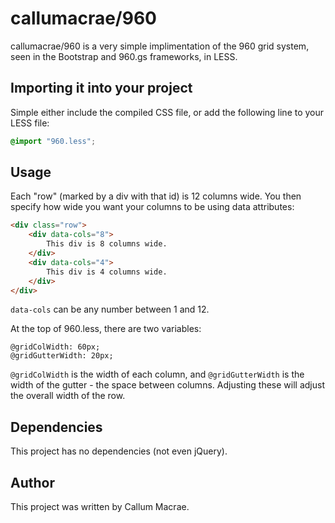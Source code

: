 # callumacrae/960 #

callumacrae/960 is a very simple implimentation of the 960 grid system, seen in the Bootstrap and 960.gs frameworks, in LESS.

## Importing it into your project ##

Simple either include the compiled CSS file, or add the following line to your LESS file:

```css
@import "960.less";
```

## Usage ##

Each "row" (marked by a div with that id) is 12 columns wide. You then specify how wide you want your columns to be using data attributes:

```html
<div class="row">
	<div data-cols="8">
		This div is 8 columns wide.
	</div>
	<div data-cols="4">
		This div is 4 columns wide.
	</div>
</div>
```

`data-cols` can be any number between 1 and 12.


At the top of 960.less, there are two variables:

```less
@gridColWidth: 60px;
@gridGutterWidth: 20px;
```

`@gridColWidth` is the width of each column, and `@gridGutterWidth` is the width of the gutter - the space between columns. Adjusting these will adjust the overall width of the row.


## Dependencies ##

This project has no dependencies (not even jQuery).


## Author ##

This project was written by Callum Macrae.

